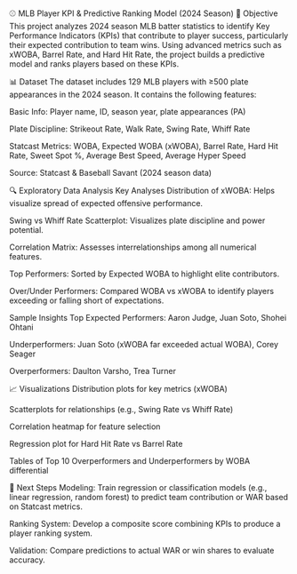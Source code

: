 ⚾ MLB Player KPI & Predictive Ranking Model (2024 Season)
📌 Objective
This project analyzes 2024 season MLB batter statistics to identify Key Performance Indicators (KPIs) that contribute to player success, particularly their expected contribution to team wins. Using advanced metrics such as xWOBA, Barrel Rate, and Hard Hit Rate, the project builds a predictive model and ranks players based on these KPIs.

📊 Dataset
The dataset includes 129 MLB players with ≥500 plate appearances in the 2024 season. It contains the following features:

Basic Info: Player name, ID, season year, plate appearances (PA)

Plate Discipline: Strikeout Rate, Walk Rate, Swing Rate, Whiff Rate

Statcast Metrics: WOBA, Expected WOBA (xWOBA), Barrel Rate, Hard Hit Rate, Sweet Spot %, Average Best Speed, Average Hyper Speed

Source: Statcast & Baseball Savant (2024 season data)

🔍 Exploratory Data Analysis
Key Analyses
Distribution of xWOBA: Helps visualize spread of expected offensive performance.

Swing vs Whiff Rate Scatterplot: Visualizes plate discipline and power potential.

Correlation Matrix: Assesses interrelationships among all numerical features.

Top Performers: Sorted by Expected WOBA to highlight elite contributors.

Over/Under Performers: Compared WOBA vs xWOBA to identify players exceeding or falling short of expectations.

Sample Insights
Top Expected Performers: Aaron Judge, Juan Soto, Shohei Ohtani

Underperformers: Juan Soto (xWOBA far exceeded actual WOBA), Corey Seager

Overperformers: Daulton Varsho, Trea Turner

📈 Visualizations
Distribution plots for key metrics (xWOBA)

Scatterplots for relationships (e.g., Swing Rate vs Whiff Rate)

Correlation heatmap for feature selection

Regression plot for Hard Hit Rate vs Barrel Rate

Tables of Top 10 Overperformers and Underperformers by WOBA differential

🔧 Next Steps
Modeling: Train regression or classification models (e.g., linear regression, random forest) to predict team contribution or WAR based on Statcast metrics.

Ranking System: Develop a composite score combining KPIs to produce a player ranking system.

Validation: Compare predictions to actual WAR or win shares to evaluate accuracy.
